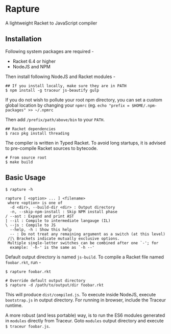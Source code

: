 # Rapture

A lightweight Racket to JavaScript compiler

## Installation

Following system packages are required -

- Racket 6.4 or higher
- NodeJS and NPM

Then install following NodeJS and Racket modules -

    ## If you install locally, make sure they are in PATH
    $ npm install -g traceur js-beautify gulp

If you do not wish to pollute your root npm directory, you can set a
custom global location by changing your `npmrc` (eg. 
`echo "prefix = $HOME/.npm-packages" >> ~/.npmrc`

Then add `/prefix/path/above/bin` to your `PATH`.

    ## Racket dependencies
    $ raco pkg install threading

The compiler is written in Typed Racket. To avoid long startups, it is
advised to pre-compile Racket sources to bytecode.

    # From source root
    $ make build

## Basic Usage
    
    $ rapture -h
    
    rapture [ <option> ... ] <filename>
     where <option> is one of
      -d <dir>, --build-dir <dir> : Output directory
      -n, --skip-npm-install : Skip NPM install phase
    / --ast : Expand and print AST
    | --il : Compile to intermediate langauge (IL)
    \ --js : Compile to JS
      --help, -h : Show this help
      -- : Do not treat any remaining argument as a switch (at this level)
     /|\ Brackets indicate mutually exclusive options.
     Multiple single-letter switches can be combined after one `-'; for
      example: `-h-' is the same as `-h --'


Default output directory is named `js-build`. To compile a Racket file
named `foobar.rkt`, run -

    $ rapture foobar.rkt

    # Override default output directory
    $ rapture -d /path/to/output/dir foobar.rkt
    
This will produce `dist/compiled.js`. To execute inside NodeJS, execute
`bootstrap.js` in output directory. For running in browser, include the Traceur
runtime.

A more robust (and less portable) way, is to run the ES6 modules generated in
`modules` directly from Traceur. Goto `modules` output directory and execute
`$ traceur foobar.js`.
